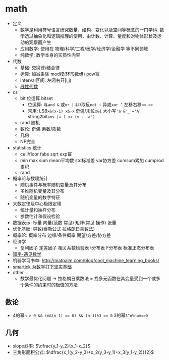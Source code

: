 # math

- 定义
  - 数学是利用符号语言研究数量、结构、变化以及空间等概念的一门学科. 数学透过抽象化和逻辑推理的使用，由计数、计算、量度和对物体形状及运动的观察而产生
  - 应用数学: 使用在 物理/科学/工程/医学/经济学/金融学 等不同领域
  - 纯数学: 数学本身的实质性内容
- 代数
  - 基础: 交换律/结合律
  - 运算: 加减乘除 mod模(环形数组) pow幂
  - interval区间: 左闭右开[i,j)
  - [线性代数](https://hefferon.net/linearalgebra)
- cs
  - bit 位运算 bitset
    - 位运算: 与`and &` 或`or |` 非/取反`not ~` 异或`xor ^` 左移右移`<< >>`
    - 常用: LSB`x&(x-1) x&-x` 奇偶/末位`x&1` 大小写`'a'&'_'='A'` string2bit`ans |= 1 << (v - 'a')`
  - rand 随机
  - 数论: 奇偶 素数/质数
  - 几何
  - NP完全
- statistics 统计
  - ceil/floor fabs sqrt exp幂
  - min max sum mean平均数 std标准差 var协方差 cumsum累加 cumprod累积
  - rand
- 概率论与数理统计
  - 随机事件与概率随机变量及其分布
  - 多维随机变量及其分布
  - 随机变量的数字特征
- 大数定律及中心极限定理
  - 统计量和抽样分布
  - 参数估计和假设检验
- 数据表示: 标量 向量(范数 常见) 矩阵(常见 操作) 张量
- 优化基础: 导数(泰勒公式 拉格朗日乘数法)
- 概率论: 概率分布 边缘/条件概率 期望/方差/协方差
- 经济学
  - 复利因子 定差因子 相关系数检验表 t分布表 F分布表 标准正态分布表
- [知乎-遇见数学](https://zhuanlan.zhihu.com/p/32508732)
- 机器学习书单: <http://matpalm.com/blog/cool_machine_learning_books/>
- [smartick 为数学打下坚实基础](https://www.smartickmethod.com)
- other
  - 数学最优化问题 -> 拉格朗日乘数法 = 找多元函数在其变量受到一个或多个条件的约束时的极值的方法

## 数论

- 4的幂`n > 0 && (n&(n-1) == 0) && (n-1)%3 == 0` 3的幂`3^n%num==0`

## 几何

- slope斜率: $\dfrac{y_1-y_2}{x_1-x_2}$
- 三角形面积公式: $\dfrac{x_1(y_2-y_3)+x_2(y_3-y_1)+x_3(y_1-y_2)}{2}$
